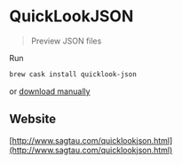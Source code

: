 ---
---

# QuickLookJSON

> Preview JSON files

Run

```sh
brew cask install quicklook-json
```

or [download manually](http://www.sagtau.com/media/QuickLookJSON.qlgenerator.zip)

## Website

[http://www.sagtau.com/quicklookjson.html](http://www.sagtau.com/quicklookjson.html)
